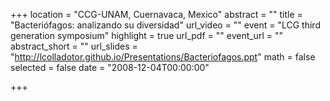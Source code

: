 +++
location = "CCG-UNAM, Cuernavaca, Mexico"
abstract = ""
title = "Bacteriófagos: analizando su diversidad"
url_video = ""
event = "LCG third generation symposium"
highlight = true
url_pdf = ""
event_url = ""
abstract_short = ""
url_slides = "http://lcolladotor.github.io/Presentations/Bacteriofagos.ppt"
math = false
selected = false
date = "2008-12-04T00:00:00"

+++


